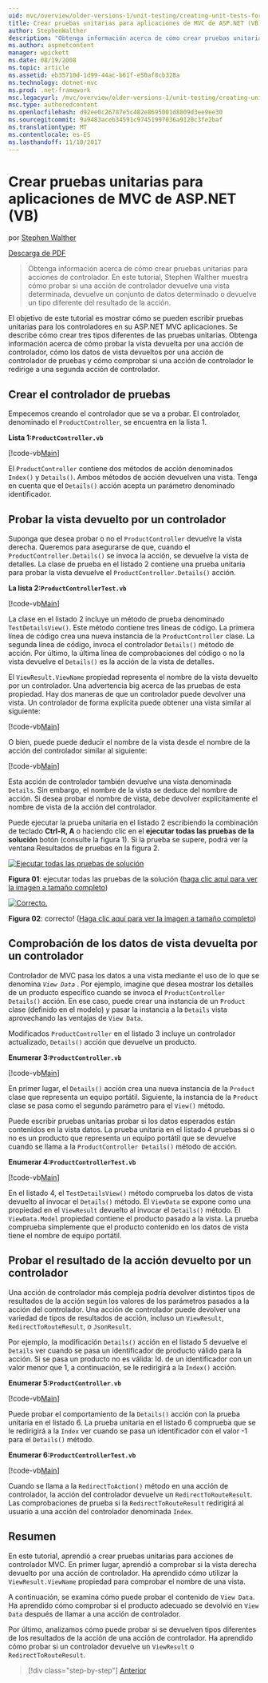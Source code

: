 ```yaml
---
uid: mvc/overview/older-versions-1/unit-testing/creating-unit-tests-for-asp-net-mvc-applications-vb
title: Crear pruebas unitarias para aplicaciones de MVC de ASP.NET (VB) | Documentos de Microsoft
author: StephenWalther
description: "Obtenga información acerca de cómo crear pruebas unitarias para acciones de controlador. En este tutorial, Stephen Walther muestra cómo probar si una acción de controlador devuelve un ParteI..."
ms.author: aspnetcontent
manager: wpickett
ms.date: 08/19/2008
ms.topic: article
ms.assetid: eb35710d-1d99-44ac-b61f-e50af8cb328a
ms.technology: dotnet-mvc
ms.prod: .net-framework
msc.legacyurl: /mvc/overview/older-versions-1/unit-testing/creating-unit-tests-for-asp-net-mvc-applications-vb
msc.type: authoredcontent
ms.openlocfilehash: d92ee0c26787e5c482e8695001d8809d3ee9ee30
ms.sourcegitcommit: 9a9483aceb34591c97451997036a9120c3fe2baf
ms.translationtype: MT
ms.contentlocale: es-ES
ms.lasthandoff: 11/10/2017
---
```

<a name="creating-unit-tests-for-aspnet-mvc-applications-vb"></a>Crear pruebas unitarias para aplicaciones de MVC de ASP.NET (VB)
====================
por [Stephen Walther](https://github.com/StephenWalther)

[Descarga de PDF](http://download.microsoft.com/download/8/4/8/84843d8d-1575-426c-bcb5-9d0c42e51416/ASPNET_MVC_Tutorial_07_VB.pdf)

> Obtenga información acerca de cómo crear pruebas unitarias para acciones de controlador. En este tutorial, Stephen Walther muestra cómo probar si una acción de controlador devuelve una vista determinada, devuelve un conjunto de datos determinado o devuelve un tipo diferente del resultado de la acción.


El objetivo de este tutorial es mostrar cómo se pueden escribir pruebas unitarias para los controladores en su ASP.NET MVC aplicaciones. Se describe cómo crear tres tipos diferentes de las pruebas unitarias. Obtenga información acerca de cómo probar la vista devuelta por una acción de controlador, cómo los datos de vista devueltos por una acción de controlador de pruebas y cómo comprobar si una acción de controlador le redirige a una segunda acción de controlador.

## <a name="creating-the-controller-under-test"></a>Crear el controlador de pruebas

Empecemos creando el controlador que se va a probar. El controlador, denominado el `ProductController`, se encuentra en la lista 1.

**Lista 1:`ProductController.vb`**

[!code-vb[Main](creating-unit-tests-for-asp-net-mvc-applications-vb/samples/sample1.vb)]

El `ProductController` contiene dos métodos de acción denominados `Index()` y `Details()`. Ambos métodos de acción devuelven una vista. Tenga en cuenta que el `Details()` acción acepta un parámetro denominado identificador.

## <a name="testing-the-view-returned-by-a-controller"></a>Probar la vista devuelto por un controlador

Suponga que desea probar o no el `ProductController` devuelve la vista derecha. Queremos para asegurarse de que, cuando el `ProductController.Details()` se invoca la acción, se devuelve la vista de detalles. La clase de prueba en el listado 2 contiene una prueba unitaria para probar la vista devuelve el `ProductController.Details()` acción.

**La lista 2:`ProductControllerTest.vb`**

[!code-vb[Main](creating-unit-tests-for-asp-net-mvc-applications-vb/samples/sample2.vb)]

La clase en el listado 2 incluye un método de prueba denominado `TestDetailsView()`. Este método contiene tres líneas de código. La primera línea de código crea una nueva instancia de la `ProductController` clase. La segunda línea de código, invoca el controlador `Details()` método de acción. Por último, la última línea de comprobaciones del código o no la vista devuelve el `Details()` es la acción de la vista de detalles.

El `ViewResult.ViewName` propiedad representa el nombre de la vista devuelto por un controlador. Una advertencia big acerca de las pruebas de esta propiedad. Hay dos maneras de que un controlador puede devolver una vista. Un controlador de forma explícita puede obtener una vista similar al siguiente:

[!code-vb[Main](creating-unit-tests-for-asp-net-mvc-applications-vb/samples/sample3.vb)]

O bien, puede puede deducir el nombre de la vista desde el nombre de la acción del controlador similar al siguiente:

[!code-vb[Main](creating-unit-tests-for-asp-net-mvc-applications-vb/samples/sample4.vb)]

Esta acción de controlador también devuelve una vista denominada `Details`. Sin embargo, el nombre de la vista se deduce del nombre de acción. Si desea probar el nombre de vista, debe devolver explícitamente el nombre de vista de la acción del controlador.

Puede ejecutar la prueba unitaria en el listado 2 escribiendo la combinación de teclado **Ctrl-R, A** o haciendo clic en el **ejecutar todas las pruebas de la solución** botón (consulte la figura 1). Si la prueba se supere, podrá ver la ventana Resultados de pruebas en la figura 2.


[![Ejecutar todas las pruebas de solución](creating-unit-tests-for-asp-net-mvc-applications-vb/_static/image2.png)](creating-unit-tests-for-asp-net-mvc-applications-vb/_static/image1.png)

**Figura 01**: ejecutar todas las pruebas de la solución ([haga clic aquí para ver la imagen a tamaño completo](creating-unit-tests-for-asp-net-mvc-applications-vb/_static/image3.png))


[![Correcto.](creating-unit-tests-for-asp-net-mvc-applications-vb/_static/image5.png)](creating-unit-tests-for-asp-net-mvc-applications-vb/_static/image4.png)

**Figura 02**: correcto! ([Haga clic aquí para ver la imagen a tamaño completo](creating-unit-tests-for-asp-net-mvc-applications-vb/_static/image6.png))


## <a name="testing-the-view-data-returned-by-a-controller"></a>Comprobación de los datos de vista devuelta por un controlador

Controlador de MVC pasa los datos a una vista mediante el uso de lo que se denomina  *`View Data`* . Por ejemplo, imagine que desea mostrar los detalles de un producto específico cuando se invoca el `ProductController Details()` acción. En ese caso, puede crear una instancia de un `Product` clase (definido en el modelo) y pasar la instancia a la `Details` vista aprovechando las ventajas de `View Data`.

Modificados `ProductController` en el listado 3 incluye un controlador actualizado, `Details()` acción que devuelve un producto.

**Enumerar 3:`ProductController.vb`**

[!code-vb[Main](creating-unit-tests-for-asp-net-mvc-applications-vb/samples/sample5.vb)]

En primer lugar, el `Details()` acción crea una nueva instancia de la `Product` clase que representa un equipo portátil. Siguiente, la instancia de la `Product` clase se pasa como el segundo parámetro para el `View()` método.

Puede escribir pruebas unitarias probar si los datos esperados están contenidos en la vista datos. La prueba unitaria en el listado 4 pruebas si o no es un producto que representa un equipo portátil que se devuelve cuando se llama a la `ProductController Details()` método de acción.

**Enumerar 4:`ProductControllerTest.vb`**

[!code-vb[Main](creating-unit-tests-for-asp-net-mvc-applications-vb/samples/sample6.vb)]

En el listado 4, el `TestDetailsView()` método comprueba los datos de vista devuelto al invocar el `Details()` método. El `ViewData` se expone como una propiedad en el `ViewResult` devuelto al invocar el `Details()` método. El `ViewData.Model` propiedad contiene el producto pasado a la vista. La prueba comprueba simplemente que el producto contenido en los datos de vista tiene el nombre de equipo portátil.

## <a name="testing-the-action-result-returned-by-a-controller"></a>Probar el resultado de la acción devuelto por un controlador

Una acción de controlador más compleja podría devolver distintos tipos de resultados de la acción según los valores de los parámetros pasados a la acción del controlador. Una acción de controlador puede devolver una variedad de tipos de resultados de acción, incluso un `ViewResult`, `RedirectToRouteResult`, o `JsonResult`.

Por ejemplo, la modificación `Details()` acción en el listado 5 devuelve el `Details` ver cuando se pasa un identificador de producto válido para la acción. Si se pasa un producto no es válida: Id. de un identificador con un valor menor que 1, a continuación, se le redirigirá a la `Index()` acción.

**Enumerar 5:`ProductController.vb`**

[!code-vb[Main](creating-unit-tests-for-asp-net-mvc-applications-vb/samples/sample7.vb)]

Puede probar el comportamiento de la `Details()` acción con la prueba unitaria en el listado 6. La prueba unitaria en el listado 6 comprueba que se le redirigirá a la `Index` ver cuando se pasa un identificador con el valor -1 para el `Details()` método.

**Enumerar 6:`ProductControllerTest.vb`**

[!code-vb[Main](creating-unit-tests-for-asp-net-mvc-applications-vb/samples/sample8.vb)]

Cuando se llama a la `RedirectToAction()` método en una acción de controlador, la acción del controlador devuelve un `RedirectToRouteResult`. Las comprobaciones de prueba si la `RedirectToRouteResult` redirigirá al usuario a una acción del controlador denominada `Index`.

## <a name="summary"></a>Resumen

En este tutorial, aprendió a crear pruebas unitarias para acciones de controlador MVC. En primer lugar, aprendió a comprobar si la vista derecha devuelto por una acción de controlador. Ha aprendido cómo utilizar la `ViewResult.ViewName` propiedad para comprobar el nombre de una vista.

A continuación, se examina cómo puede probar el contenido de `View Data`. Ha aprendido cómo comprobar si el producto adecuado se devolvió en `View Data` después de llamar a una acción de controlador.

Por último, analizamos cómo puede probar si se devuelven tipos diferentes de los resultados de la acción de una acción de controlador. Ha aprendido cómo probar si un controlador devuelve un `ViewResult` o `RedirectToRouteResult`.

>[!div class="step-by-step"]
[Anterior](creating-unit-tests-for-asp-net-mvc-applications-cs.md)
